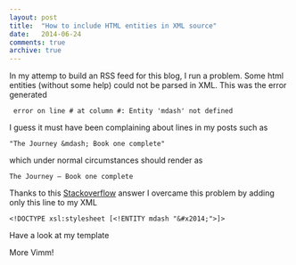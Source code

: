 ```yaml
---
layout: post
title:  "How to include HTML entities in XML source"
date:   2014-06-24
comments: true
archive: true
---
```

In my attemp to build an RSS feed for this blog, I run a problem. Some html entities (without some help) could not be parsed in XML. This was the error generated

```
 error on line # at column #: Entity 'mdash' not defined
```

I guess it must have been complaining about lines in my posts such as

```
"The Journey &mdash; Book one complete"
```

which under normal circumstances should render as

```
The Journey — Book one complete
```

Thanks to this [Stackoverflow](http://stackoverflow.com/questions/2729478/leave-entity-intact-in-xml-xslt) answer I overcame this problem by adding only this line to my XML

```
<!DOCTYPE xsl:stylesheet [<!ENTITY mdash "&#x2014;">]>
```
Have a look at my template
<script src="https://gist.github.com/nadjetey/95d9596405316f9885b4.js"></script>

More Vimm!
